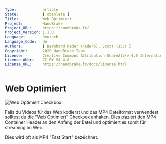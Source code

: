 ```yaml
---
Type:            article
State:           [ obsolete ]
Title:           Web Optimiert
Project:         HandBrake
Project_URL:     https://handbrake.fr/
Project_Version: 1.1.0
Language:        Deutsch
Language_Code:   de
Authors:         [ Bernhard Rader (raderb), Scott (s55) ]
Copyright:       2020 HandBrake Team
License:         Creative Commons Attribution-ShareAlike 4.0 International
License_Abbr:    CC BY-SA 4.0
License_URL:     https://handbrake.fr/docs/license.html
---
```


Web Optimiert
=============================

![Web Optimiert Checkbox](../../../en/images/windows/web-optimised-1.0.0.png "Web Optimiert Checkbox")

Falls du Videos für das Web kodierst und das MP4 Dateiformat verwendest solltest du die "Web Optimiert" Checkbox anhaken.
Dies plaziert den MP4 Container Header an den Anfang der Datei und optimiert es somit für streaming im Web.

Dies wird oft als MP4 "Fast Start" bezeichnet.
